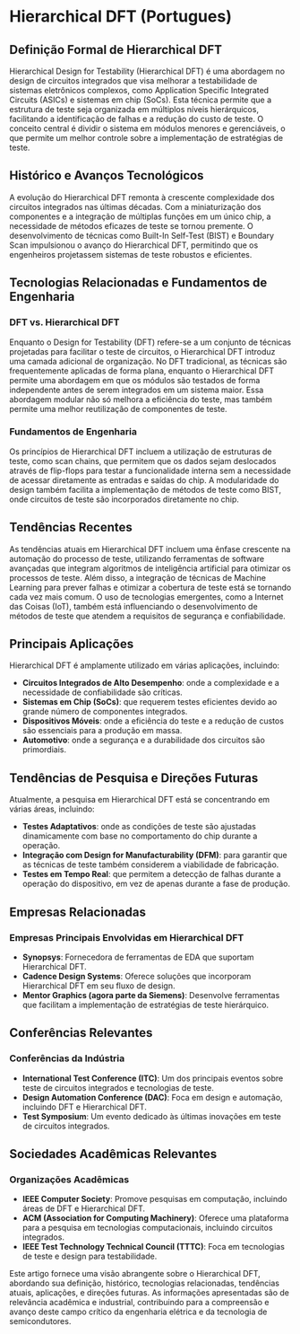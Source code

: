 # Hierarchical DFT (Portugues)

## Definição Formal de Hierarchical DFT

Hierarchical Design for Testability (Hierarchical DFT) é uma abordagem no design de circuitos integrados que visa melhorar a testabilidade de sistemas eletrônicos complexos, como Application Specific Integrated Circuits (ASICs) e sistemas em chip (SoCs). Esta técnica permite que a estrutura de teste seja organizada em múltiplos níveis hierárquicos, facilitando a identificação de falhas e a redução do custo de teste. O conceito central é dividir o sistema em módulos menores e gerenciáveis, o que permite um melhor controle sobre a implementação de estratégias de teste.

## Histórico e Avanços Tecnológicos

A evolução do Hierarchical DFT remonta à crescente complexidade dos circuitos integrados nas últimas décadas. Com a miniaturização dos componentes e a integração de múltiplas funções em um único chip, a necessidade de métodos eficazes de teste se tornou premente. O desenvolvimento de técnicas como Built-In Self-Test (BIST) e Boundary Scan impulsionou o avanço do Hierarchical DFT, permitindo que os engenheiros projetassem sistemas de teste robustos e eficientes.

## Tecnologias Relacionadas e Fundamentos de Engenharia

### DFT vs. Hierarchical DFT

Enquanto o Design for Testability (DFT) refere-se a um conjunto de técnicas projetadas para facilitar o teste de circuitos, o Hierarchical DFT introduz uma camada adicional de organização. No DFT tradicional, as técnicas são frequentemente aplicadas de forma plana, enquanto o Hierarchical DFT permite uma abordagem em que os módulos são testados de forma independente antes de serem integrados em um sistema maior. Essa abordagem modular não só melhora a eficiência do teste, mas também permite uma melhor reutilização de componentes de teste.

### Fundamentos de Engenharia

Os princípios de Hierarchical DFT incluem a utilização de estruturas de teste, como scan chains, que permitem que os dados sejam deslocados através de flip-flops para testar a funcionalidade interna sem a necessidade de acessar diretamente as entradas e saídas do chip. A modularidade do design também facilita a implementação de métodos de teste como BIST, onde circuitos de teste são incorporados diretamente no chip.

## Tendências Recentes

As tendências atuais em Hierarchical DFT incluem uma ênfase crescente na automação do processo de teste, utilizando ferramentas de software avançadas que integram algoritmos de inteligência artificial para otimizar os processos de teste. Além disso, a integração de técnicas de Machine Learning para prever falhas e otimizar a cobertura de teste está se tornando cada vez mais comum. O uso de tecnologias emergentes, como a Internet das Coisas (IoT), também está influenciando o desenvolvimento de métodos de teste que atendem a requisitos de segurança e confiabilidade.

## Principais Aplicações

Hierarchical DFT é amplamente utilizado em várias aplicações, incluindo:

- **Circuitos Integrados de Alto Desempenho**: onde a complexidade e a necessidade de confiabilidade são críticas.
- **Sistemas em Chip (SoCs)**: que requerem testes eficientes devido ao grande número de componentes integrados.
- **Dispositivos Móveis**: onde a eficiência do teste e a redução de custos são essenciais para a produção em massa.
- **Automotivo**: onde a segurança e a durabilidade dos circuitos são primordiais.

## Tendências de Pesquisa e Direções Futuras

Atualmente, a pesquisa em Hierarchical DFT está se concentrando em várias áreas, incluindo:

- **Testes Adaptativos**: onde as condições de teste são ajustadas dinamicamente com base no comportamento do chip durante a operação.
- **Integração com Design for Manufacturability (DFM)**: para garantir que as técnicas de teste também considerem a viabilidade de fabricação.
- **Testes em Tempo Real**: que permitem a detecção de falhas durante a operação do dispositivo, em vez de apenas durante a fase de produção.

## Empresas Relacionadas

### Empresas Principais Envolvidas em Hierarchical DFT

- **Synopsys**: Fornecedora de ferramentas de EDA que suportam Hierarchical DFT.
- **Cadence Design Systems**: Oferece soluções que incorporam Hierarchical DFT em seu fluxo de design.
- **Mentor Graphics (agora parte da Siemens)**: Desenvolve ferramentas que facilitam a implementação de estratégias de teste hierárquico.

## Conferências Relevantes

### Conferências da Indústria

- **International Test Conference (ITC)**: Um dos principais eventos sobre teste de circuitos integrados e tecnologias de teste.
- **Design Automation Conference (DAC)**: Foca em design e automação, incluindo DFT e Hierarchical DFT.
- **Test Symposium**: Um evento dedicado às últimas inovações em teste de circuitos integrados.

## Sociedades Acadêmicas Relevantes

### Organizações Acadêmicas

- **IEEE Computer Society**: Promove pesquisas em computação, incluindo áreas de DFT e Hierarchical DFT.
- **ACM (Association for Computing Machinery)**: Oferece uma plataforma para a pesquisa em tecnologias computacionais, incluindo circuitos integrados.
- **IEEE Test Technology Technical Council (TTTC)**: Foca em tecnologias de teste e design para testabilidade.

Este artigo fornece uma visão abrangente sobre o Hierarchical DFT, abordando sua definição, histórico, tecnologias relacionadas, tendências atuais, aplicações, e direções futuras. As informações apresentadas são de relevância acadêmica e industrial, contribuindo para a compreensão e avanço deste campo crítico da engenharia elétrica e da tecnologia de semicondutores.